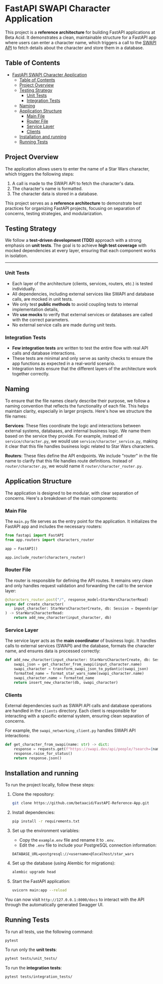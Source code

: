 
# FastAPI SWAPI Character Application

This project is a **reference architecture** for building FastAPI applications at Beta Acid. It demonstrates a clean, maintainable structure for a FastAPI app where users can enter a character name, which triggers a call to the [SWAPI API](https://swapi.dev) to fetch details about the character and store them in a database. 


## Table of Contents

- [FastAPI SWAPI Character Application](#fastapi-swapi-character-application)
  - [Table of Contents](#table-of-contents)
  - [Project Overview](#project-overview)
  - [Testing Strategy](#testing-strategy)
    - [Unit Tests](#unit-tests)
    - [Integration Tests](#integration-tests)
  - [Naming](#naming)
  - [Application Structure](#application-structure)
    - [Main File](#main-file)
    - [Router File](#router-file)
    - [Service Layer](#service-layer)
    - [Clients](#clients)
  - [Installation and running](#installation-and-running)
  - [Running Tests](#running-tests)

## Project Overview

The application allows users to enter the name of a Star Wars character, which triggers the following steps:
1. A call is made to the SWAPI API to fetch the character's data.
2. The character's name is formatted.
3. The character data is stored in a database.


This project serves as a **reference architecture** to demonstrate best practices for organizing FastAPI projects, focusing on separation of concerns, testing strategies, and modularization.

## Testing Strategy

We follow a **test-driven development (TDD)** approach with a strong emphasis on **unit tests**. The goal is to achieve **high test coverage** with mocked dependencies at every layer, ensuring that each component works in isolation.
****
### Unit Tests

- Each layer of the architecture (clients, services, routers, etc.) is tested individually.
- All dependencies, including external services like SWAPI and database calls, are mocked in unit tests.
- We only test **public methods** to avoid coupling tests to internal implementation details, 
- We **use mocks** to verify that external services or databases are called with the correct parameters.
- No external service calls are made during unit tests.

### Integration Tests

- **Few integration tests** are written to test the entire flow with real API calls and database interactions.
- These tests are minimal and only serve as sanity checks to ensure the app functions as expected in a real-world scenario.
- Integration tests ensure that the different layers of the architecture work together correctly.

## Naming
To ensure that the file names clearly describe their purpose, we follow a naming convention that reflects the functionality of each file. This helps maintain clarity, especially in larger projects. Here's how we structure the file names:

**Services**: These files coordinate the logic and interactions between external systems, databases, and internal business logic. We name them based on the service they provide. For example, instead of `service/character.py`, we would use `service/character_service.py`, making it clear that this file handles business logic related to Star Wars characters.

**Routers**: These files define the API endpoints. We include "router" in the file name to clarify that this file handles route definitions. Instead of `router/character.py`, we would name it `router/character_router.py`.

## Application Structure

The application is designed to be modular, with clear separation of concerns. Here's a breakdown of the main components:

### Main File

The `main.py` file serves as the entry point for the application. It initializes the FastAPI app and includes the necessary routers:

```python
from fastapi import FastAPI
from app.routers import characters_router

app = FastAPI()

app.include_router(characters_router)
```

### Router File

The router is responsible for defining the API routes. It remains very clean and only handles request validation and forwarding the call to the service layer:

```python
@characters_router.post("/", response_model=StarWarsCharacterRead)
async def create_character(
    input_character: StarWarsCharacterCreate, db: Session = Depends(get_db_session)
) -> StarWarsCharacterRead:
    return add_new_character(input_character, db)
```

### Service Layer

The service layer acts as the **main coordinator** of business logic. It handles calls to external services (SWAPI) and the database, formats the character name, and ensures data is processed correctly:

```python
def add_new_character(input_character: StarWarsCharacterCreate, db: Session) -> StarWarsCharacterRead:
    swapi_json = get_character_from_swapi(input_character.name)
    swapi_character = transform_swapi_json_to_pydantic(swapi_json)
    formatted_name = format_star_wars_name(swapi_character.name)
    swapi_character.name = formatted_name
    return insert_new_character(db, swapi_character)
```

### Clients

External dependencies such as SWAPI API calls and database operations are handled in the `clients` directory. Each client is responsible for interacting with a specific external system, ensuring clean separation of concerns.

For example, the `swapi_networking_client.py` handles SWAPI API interactions:

```python
def get_character_from_swapi(name: str) -> dict:
    response = requests.get(f"https://swapi.dev/api/people/?search={name}")
    response.raise_for_status()
    return response.json()
```

## Installation and running

To run the project locally, follow these steps:

1. Clone the repository:

   ```bash
   git clone https://github.com/betaacid/FastAPI-Reference-App.git
   ```

2. Install dependencies:

   ```bash
   pip install -r requirements.txt
   ```

3. Set up the environment variables:

   - Copy the `example.env` file and rename it to `.env`.
   - Edit the `.env` file to include your PostgreSQL connection information:

   ```
   DATABASE_URL=postgresql://<username>@localhost/star_wars
   ```

4. Set up the database (using Alembic for migrations):

   ```bash
   alembic upgrade head
   ```

5. Start the FastAPI application:

   ```bash
   uvicorn main:app --reload
   ```


You can now visit `http://127.0.0.1:8000/docs` to interact with the API through the automatically generated Swagger UI.

## Running Tests

To run all tests, use the following command:

```bash
pytest
```

To run only the **unit tests**:

```bash
pytest tests/unit_tests/
```

To run the **integration tests**:

```bash
pytest tests/integration_tests/
```
